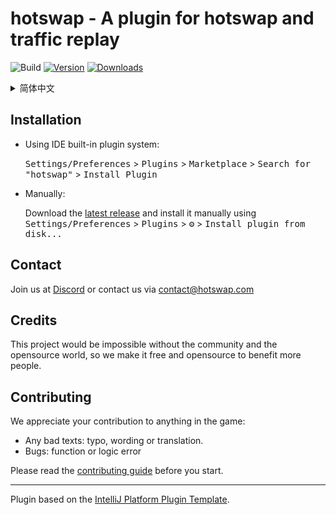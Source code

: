 # hotswap - A plugin for hotswap and traffic replay 

![Build](https://github.com/GGGGGHT/hotswap/workflows/Build/badge.svg)
[![Version](https://img.shields.io/jetbrains/plugin/v/PLUGIN_ID.svg)](https://plugins.jetbrains.com/plugin/PLUGIN_ID)
[![Downloads](https://img.shields.io/jetbrains/plugin/d/PLUGIN_ID.svg)](https://plugins.jetbrains.com/plugin/PLUGIN_ID)


<details>
  <summary>简体中文</summary>
  
# hotswap是什么
hotswap是一个免费,开源的Intellij Idea插件.通过这个插件可以实现热部署,流量重放的功能 

## 如何安装 
- 使用idea内置的插件系统:
<kbd>Settings/Preferences</kbd> > <kbd>Plugins</kbd> > <kbd>Marketplace</kbd> > <kbd>Search for "hotswap"</kbd> >
<kbd>Install Plugin</kbd>
- 采用手动安装的方式:
  下载 [最新版本](https://github.com/GGGGGHT/hotswap/releases/latest) 并且手动安装 <kbd>Settings/Preferences</kbd> > <kbd>Plugins</kbd> > <kbd>⚙️</kbd> > <kbd>Install plugin from disk...</kbd>

## 联系我们

您可以通过email联系: [contact@hotswap.com](mailto:wz9712203617@gmail.com)

## 加入开发者QQ群

您可以通过点击该 [地址](https://jq.qq.com/?_wv=1027&k=FTfrpC0b) 来加入我们的开发者QQ群

## 致谢

没有社区和开源世界的帮助，这个项目不可能存在. 我们唯一能做的就是让它免费开源，从而使更多人受益.

## Contributing

我们感谢您作出的任何贡献：

- 任何文字错误: typo、用词或者翻译不当
- Bugs: 任何功能或逻辑上的问题


详情请阅读[贡献者指南]()
</details>


## Installation

- Using IDE built-in plugin system:
  
  <kbd>Settings/Preferences</kbd> > <kbd>Plugins</kbd> > <kbd>Marketplace</kbd> > <kbd>Search for "hotswap"</kbd> >
  <kbd>Install Plugin</kbd>
  
- Manually:

  Download the [latest release](https://github.com/GGGGGHT/hotswap/releases/latest) and install it manually using
  <kbd>Settings/Preferences</kbd> > <kbd>Plugins</kbd> > <kbd>⚙️</kbd> > <kbd>Install plugin from disk...</kbd>


## Contact 

Join us at [Discord](https://jq.qq.com/?_wv=1027&k=FTfrpC0b) or contact us via [contact@hotswap.com](mailto:wz9712203617@gmail.com)

## Credits

This project would be impossible without the community and the opensource world, so we make it free and opensource to benefit more people.


## Contributing

We appreciate your contribution to anything in the game:

- Any bad texts: typo, wording or translation.
- Bugs: function or logic error

Please read the [contributing guide]() before you start.

---

Plugin based on the [IntelliJ Platform Plugin Template][template].

[template]: https://github.com/JetBrains/intellij-platform-plugin-template

